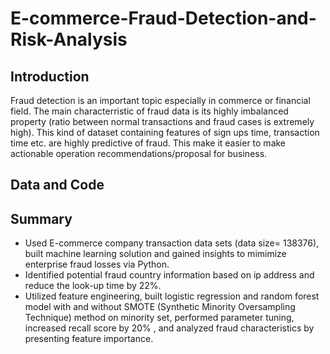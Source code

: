 # E-commerce-Fraud-Detection-and-Risk-Analysis

## Introduction
Fraud detection is an important topic especially in commerce or financial field. The main characterristic of fraud data is its highly imbalanced property (ratio between normal transactions and fraud cases is extremely high). This kind of dataset containing features of sign ups time, transaction time etc. are highly predictive of fraud. This make it easier to make actionable operation recommendations/proposal for business.

## Data and Code

## Summary
- Used E-commerce company transaction data sets (data size= 138376), built machine learning solution and gained insights
to mimimize enterprise fraud losses via Python.
- Identified potential fraud country information based on ip address and reduce the look-up time by 22%.
- Utilized feature engineering, built logistic regression and random forest model with and without SMOTE (Synthetic
Minority Oversampling Technique) method on minority set, performed parameter tuning, increased recall score by
20% , and analyzed fraud characteristics by presenting feature importance.
